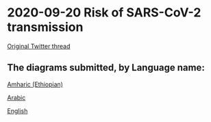 # 2020-09-20 Risk of SARS-CoV-2 transmission

[Original Twitter thread](https://twitter.com/trishgreenhalgh/status/1300086990709362693)

## The diagrams submitted, by Language name:

[Amharic (Ethiopian)](/trishgreenhalgh/Risk%20of%20SARS-CoV-2%20transmission/Risk%20of%20SARS-CoV-2%20transmission-%20Amharic%20(Ethiopian).jpg)

[Arabic](/trishgreenhalgh/Risk%20of%20SARS-CoV-2%20transmission/Risk%20of%20SARS-CoV-2%20transmission-%Arabic.jpg)

[English](/trishgreenhalgh/Risk%20of%20SARS-CoV-2%20transmission/Risk%20of%20SARS-CoV-2%20transmission-%20English.jpg)

